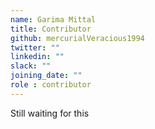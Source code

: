 ```yaml
---
name: Garima Mittal
title: Contributor
github: mercurialVeracious1994
twitter: ""
linkedin: ""
slack: ""
joining_date: ""
role : contributor
---
```


Still waiting for this
